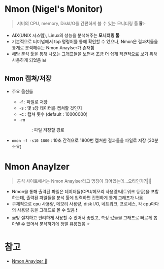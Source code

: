 # Nmon (Nigel's Monitor)
> 서버의 CPU, memory, DiskI/O를 간편하게 볼 수 있는 모니터링 툴 🖥✨

+ AIX(UNIX 시스템), Linux의 성능을 분석해주는 **모니터링 툴**
+ 기본적으로 터미널에서 top 명령어를 통해 확인할 수 있으나, Nmon은 결과치들을 통계로 분석해주는 Nmon Anaylser가 존재함
+ 해당 분석 툴을 통해 나오는 그래프들을 보면서 조금 더 쉽게 직관적으로 보기 위해 사용하게 되었음 📊

## Nmon 캡쳐/저장
+ 주요 옵션들
   + -f : 파일로 저장
   + -s<sec> : 몇 s당 데이터를 캡쳐할 것인지
   + -c<number> : 캡쳐 횟수 (default : 10000000)
   + -m<dir> : 파일 저장할 경로   
   
+ `nmon -f -s10 1800` : 10초 간격으로 1800번 캡쳐한 결과들을 파일로 저장 (30분 소요)
   
# Nmon Anaylzer
> 공식 사이트에서는 Nmon Anaylser라고 명칭이 되어있는데...오타인가?🤷‍♀️   
   
+ Nmon을 통해 출력된 파일은 데이터들(CPU/메모리 사용량/네트워크 등등)을 포함하는데, 출력된 파일들을 분석 툴에 입력하면 간편하게 통계 그래프가 나옴 
+ 구체적으로 cpu 사용량, 메모리 사용량, disk I/O, 네트워크, 프로세스, 각 cpu마다의 사용량 등을 그래프로 볼 수 있음 ❗   
+ 금방 설치하고 편리하게 사용할 수 있어서 좋았고, 측정 값들을 그래프로 빠르게 뽑아낼 수 있어서 분석하기에 정말 유용했음 ⭐

   
# 참고
+ [Nmon Anaylzer 💫](https://developer.ibm.com/articles/au-nmon_analyser/)
